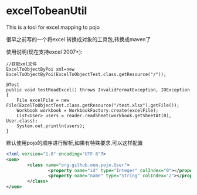 excelTobeanUtil
===

This is a tool for excel mapping to pojo

很早之前写的一个将excel 转换成对象的工具包,转换成maven了

使用说明(现在支持excel 2007+):
	
	//获取xml文件
	ExcelToObjectByPoi xml=new ExcelToObjectByPoi(ExcelToObjectTest.class.getResource("/"));

	@Test
	public void testReadExcel() throws InvalidFormatException, IOException {
		File excelFile = new File(ExcelToObjectTest.class.getResource("/test.xlsx").getFile());
		Workbook workbook = WorkbookFactory.create(excelFile);
		List<User> users = reader.readSheet(workbook.getSheetAt(0), User.class);
		System.out.println(users);
	}
	
默认使用pojo的顺序进行解析,如果有特殊要求,可以这样配置
	
```xml
<?xml version="1.0" encoding="UTF-8"?>
<oem>
        <class name="org.github.oem.pojo.User">
                <property name="id" type="Integer" colIndex="0"></property>
                <property name="name" type="String" colIndex="2"></property>
        </class>
</oem>
```
